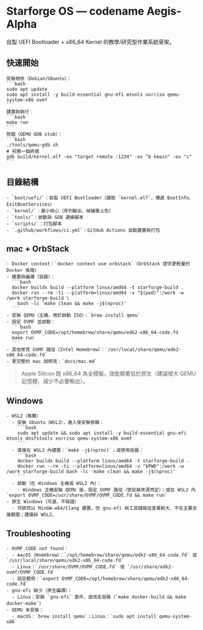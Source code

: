 # Starforge OS — codename **Aegis-Alpha**

自製 UEFI Bootloader + x86_64 Kernel 的教學/研究型作業系統骨架。

## 快速開始
    安裝相依（Debian/Ubuntu）：
    ```bash
    sudo apt update
    sudo apt install -y build-essential gnu-efi mtools xorriso qemu-system-x86 ovmf
    ```
    建置與執行：
    ```bash
    make run
    ```
    除錯（QEMU GDB stub）：
    ```bash
    ./tools/qemu-gdb.sh
    # 另開一個終端
    gdb build/kernel.elf -ex "target remote :1234" -ex "b kmain" -ex "c"
    ```
## 目錄結構
    - `boot/uefi/`：自製 UEFI Bootloader（讀取 `kernel.elf`、傳遞 BootInfo、ExitBootServices）
    - `kernel/`：最小核心（序列輸出、幀緩衝上色）
    - `tools/`：啟動與 GDB 連線腳本
    - `scripts/`：打包腳本
    - `.github/workflows/ci.yml`：GitHub Actions 自動建置與打包
## mac + OrbStack
    - Docker context：`docker context use orbstack`（OrbStack 提供更輕量的 Docker 後端）
    - 建置與編譯（容器）：
      ```bash
      docker buildx build --platform linux/amd64 -t starforge-build .
      docker run --rm -ti --platform=linux/amd64 -v "$(pwd)":/work -w /work starforge-build \
        bash -lc 'make clean && make -j$(nproc)'
      ```
    - 安裝 QEMU（主機，用於啟動 ISO）：`brew install qemu`
    - 設定 OVMF 並啟動：
      ```bash
      export OVMF_CODE=/opt/homebrew/share/qemu/edk2-x86_64-code.fd
      make run
      ```
    - 其他常見 OVMF 路徑（Intel Homebrew）：`/usr/local/share/qemu/edk2-x86_64-code.fd`
    - 更完整的 mac 說明見：`docs/mac.md`

> Apple Silicon 跑 x86_64 為全模擬，效能顯著低於原生（建議增大 QEMU 記憶體、減少不必要輸出）。

## Windows
    - WSL2（推薦）
      - 安裝 Ubuntu（WSL2），進入後安裝依賴：
        ```bash
        sudo apt update && sudo apt install -y build-essential gnu-efi mtools dosfstools xorriso qemu-system-x86 ovmf
        ```
      - 直接在 WSL2 內建置：`make -j$(nproc)`；或使用容器：
        ```bash
        docker buildx build --platform linux/amd64 -t starforge-build .
        docker run --rm -ti --platform=linux/amd64 -v "$PWD":/work -w /work starforge-build bash -lc 'make clean && make -j$(nproc)'
        ```
      - 啟動（在 Windows 主機或 WSL2 內）：
        - Windows 主機安裝 QEMU 後，設定 OVMF 路徑（依安裝來源而定）；或在 WSL2 內 `export OVMF_CODE=/usr/share/OVMF/OVMF_CODE.fd && make run`
    - 原生 Windows（可選，不保證）
      - 可研究以 MinGW-w64/Clang 建置，但 gnu-efi 與工具鏈路徑差異較大、不在主要支援範圍；建議採 WSL2。

## Troubleshooting
    - OVMF_CODE not found：
      - macOS（Homebrew）：`/opt/homebrew/share/qemu/edk2-x86_64-code.fd` 或 `/usr/local/share/qemu/edk2-x86_64-code.fd`
      - Linux：`/usr/share/OVMF/OVMF_CODE.fd` 或 `/usr/share/edk2-ovmf/OVMF_CODE.fd`
      - 設定範例：`export OVMF_CODE=/opt/homebrew/share/qemu/edk2-x86_64-code.fd`
    - gnu-efi 缺少（原生編譯）：
      - Linux：安裝 `gnu-efi` 套件，或改走容器（`make docker-build && make docker-make`）
    - QEMU 未安裝：
      - macOS：`brew install qemu`；Linux：`sudo apt install qemu-system-x86`

